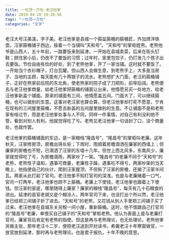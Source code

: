 ```yaml
---
title: 一句顶一万句-老汪他爹
date: 2019-04-20 19:20:58
tags: "一句顶一万句"
categories: "文学"
---
```



老汪大号汪美溪，字子美。老汪他爹是县城一个箍盆箍桶的箍桶匠，外加焊洋铁壶。汪家箍桶铺子西边，挨着一个当铺叫“天和号”。“天和号”的掌柜姓熊。老熊他爷是山西人，五十年前，一路要饭来到延津。一开始在县城卖菜，后来在街头钉鞋；顾住家小后，仍改不了要饭的习惯；过年时，家里包饺子，仍打发几个孩子出去要饭。节俭自由有俭的好处，到了老熊他爹，开了一家当铺。这时就不要饭了。一开始当个衣衫帽子，灯台瓦罐，但山西人会做生意，到老熊手上，大多是当房子、当地的主顾，每天能有几十两银子的流水。老熊想扩大门面，老汪的箍桶铺子，正好在熊家前后院的东北角，使老熊家的院子成了刀把形，前窄后阔。老熊便去与老汪他爹商量，如老汪他爹把箍桶的铺面让出来，他情愿另买一处地方，给老汪他爹新盖个铺面。原来的铺面有三间，他情愿盖五间。门面大了，可以继续箍桶，也可以做别的生意。这事对老汪家也算合算，但老汪他爹却打死不愿意，宁肯在现有的三间屋里箍桶，不愿去新盖的五间屋里做别的生意。不让铺面不是和老熊家有啥过节，而是老汪他爹处事与人不同，同样一件事情，对自己有利没利他不管，看到对别人有利，他就觉得吃了亏。老熊见老汪他爹一句话封了口，没个商量处，也就作罢。

老汪他爹的箍桶铺面的东边，是一家粮栈“隆昌号”，“隆昌号”的掌柜叫老廉。这年秋天，汪家修房顶，房檐出得长些；下雨时，雨顺着房檐滴洒在廉家的西墙上；但廉家的房檐也不短，已滴洒了汪家的东墙十几年。但世上西北风多，东南风少，廉家就觉得吃了亏，为房檐滴雨，两家吵了一架。“隆昌号”的老廉不同于“天和号”的老熊，老熊性子温和，遇事可商量，老廉性子躁，遇事吃不得亏，两家吵架的当天晚上，他指使自己的伙计，爬到汪家屋顶，不但拆了汪家的房檐，还揭了汪家半间瓦。两家从此打起了官司。老汪他爹不知打官司的深浅，也是与老廉赌着一口气，官司一打两年，老汪他爹也顾不上箍桶。老廉上下使钱，老汪他爹也跟着上下使钱。但汪家的家底，哪里随得上廉家？廉家的粮栈“隆昌号”，每天有几十石粮食的进出。延津的县官老胡又是个糊涂人，两年官司下来，也没打出个所以然，老汪他爹已经把三间铺子折了进去。“天和号”的老熊，又花钱从别人手里把三间铺子买了过来。老汪他爹在县城东关另租一间小屋，重新箍桶。这时，他不恨跟自己打官司的“隆昌号”老廉，单恨买自己铺子的“天和号”掌柜老熊。他认为表面上是与老廉打官司，廉家背后肯定有老熊的指使。但这是再与老熊理论，也无处理论，老熊他爹另做主张，那年老汪十二岁，便把老汪送到开封读书，希冀老汪十年寒窗做官，一放官放到延津，那时再与老熊理论。也是君子报仇，十年不晚的意思。

